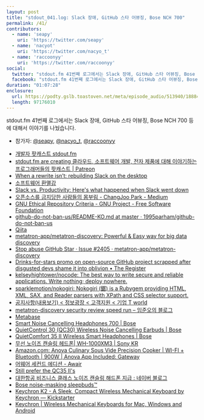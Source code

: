 ```yaml
---
layout: post
title: "stdout_041.log: Slack 장애, GitHub 스타 어뷰징, Bose NCH 700"
permalink: /41/
contributors:
  - name: 'seapy'
    uri: 'https://twitter.com/seapy'
  - name: 'nacyot'
    uri: 'https://twitter.com/nacyo_t'
  - name: 'raccoonyy'
    uri: 'https://twitter.com/raccoonyy'
social:
  twitter: "stdout.fm 41번째 로그에서는 Slack 장애, GitHub 스타 어뷰징, Bose NCH 700 등에 대해서 이야기를 나눴습니다."
  facebook: "stdout.fm 41번째 로그에서는 Slack 장애, GitHub 스타 어뷰징, Bose NCH 700 등에 대해서 이야기를 나눴습니다."
duration: "01:07:28"
enclosure:
  url: https://podty.gslb.toastoven.net/meta/episode_audio/513940/188843_1564843930965.mp3
  length: 97176010
---
```


stdout.fm 41번째 로그에서는 Slack 장애, GitHub 스타 어뷰징, Bose NCH 700 등에 대해서 이야기를 나눴습니다.

* 참가자: [@seapy][sea], [@nacyo_t][nac], [@raccoonyy][rac]

[sea]: https://twitter.com/seapy
[nac]: https://twitter.com/nacyo_t
[rac]: https://twitter.com/raccoonyy

* [개발자 팟캐스트 stdout.fm](https://stdout.fm/)
* [stdout.fm are creating 클라우드, 소프트웨어 개발, 전자 제품에 대해 이야기하는 프로그래머들의 팟캐스트 \| Patreon](https://www.patreon.com/stdoutfm)
* [When a rewrite isn’t: rebuilding Slack on the desktop](https://slack.engineering/rebuilding-slack-on-the-desktop-308d6fe94ae4)
* [소프트웨어 환멸감](https://muchtrans.com/translations/software-disenchantment.ko.html)
* [Slack vs. Productivity: Here's what happened when Slack went down](https://blog.rescuetime.com/slack-productivity-outage/)
* [오픈소스를 금지당한 사람들의 몸부림 - ChangJoo Park - Medium](https://medium.com/@changjoopark/%EC%98%A4%ED%94%88%EC%86%8C%EC%8A%A4%EB%A5%BC-%EA%B8%88%EC%A7%80%EB%8B%B9%ED%95%9C-%EC%82%AC%EB%9E%8C%EB%93%A4%EC%9D%98-%EB%AA%B8%EB%B6%80%EB%A6%BC-bd1498652e68)
* [GNU Ethical Repository Criteria - GNU Project - Free Software Foundation](https://www.gnu.org/software/repo-criteria.html)
* [github-do-not-ban-us/README-KO.md at master · 1995parham/github-do-not-ban-us](https://github.com/1995parham/github-do-not-ban-us/blob/master/README-KO.md)
* [Qiita](https://qiita.com/)
* [metatron-app/metatron-discovery: Powerful & Easy way for big data discovery](https://github.com/metatron-app/metatron-discovery)
* [Stop abuse GitHub Star · Issue #2405 · metatron-app/metatron-discovery](https://github.com/metatron-app/metatron-discovery/issues/2405)
* [Drinks-for-stars promo on open-source GitHub project scrapped after disgusted devs shame it into oblivion • The Register](https://www.theregister.co.uk/2019/07/30/would_you_star_a_github_project_for_a_free_drink/)
* [kelseyhightower/nocode: The best way to write secure and reliable applications. Write nothing; deploy nowhere.](https://github.com/kelseyhightower/nocode)
* [sparklemotion/nokogiri: Nokogiri (鋸) is a Rubygem providing HTML, XML, SAX, and Reader parsers with XPath and CSS selector support.](https://github.com/sparklemotion/nokogiri)
* [공지사항(내용보기) < 정보광장 < 고객지원 < 기업 T world](http://b2b.tworld.co.kr/bizts/notice/noticeDetail.bs?seqNo=0000000180)
* [metatron-discovery security review speed run – 임준오의 블로그](https://imjuno.com/2019/07/29/metatron-discovery-security-review-speed-run/)
* [Metabase](https://metabase.com/)
* [Smart Noise Cancelling Headphones 700 \| Bose](https://www.bose.com/en_us/products/headphones/noise_cancelling_headphones/noise-cancelling-headphones-700.html)
* [QuietControl 30 (QC30) Wireless Noise Cancelling Earbuds \| Bose](https://www.bose.com/en_us/products/headphones/earphones/quietcontrol-30.html#v=qc30_black)
* [QuietComfort 35 II Wireless Smart Headphones \| Bose](https://www.bose.com/en_us/products/headphones/over_ear_headphones/quietcomfort-35-wireless-ii.html#v=qc35_ii_rose_gold)
* [무선 노이즈 캔슬링 헤드폰\| WH-1000XM3 \| Sony KR](https://www.sony.co.kr/electronics/headband-headphones/wh-1000xm3)
* [Amazon.com: Anova Culinary Sous Vide Precision Cooker \| WI-FI + Bluetooth \| 900W \| Anova App Included: Gateway](https://www.amazon.com/Anova-Culinary-Precision-Bluetooth-Included/dp/B01HHWSV1S/ref=sr_1_3?keywords=anova&qid=1564981756&s=gateway&sr=8-3)
* [어웨어 세컨드 에디션 - Awair](https://kr.getawair.com/#/)
* [Still prefer the QC35 II's](https://www.amazon.com/gp/customer-reviews/R12DRIU0Z5QN69/ref=cm_cr_othr_d_rvw_ttl?ie=UTF8&ASIN=B07Q9MJKBV)
* [대한항공 비즈니스 클래스 노이즈 캔슬링 해드폰 지급 : 네이버 블로그](https://blog.naver.com/PostView.nhn?blogId=spleen99&logNo=220904846801&parentCategoryNo=&categoryNo=179&viewDate=&isShowPopularPosts=false&from=postView)
* [Bose noise-masking sleepbuds™](http://sleepbuds.bose.co.kr/)
* [Keychron K2 - A Sleek, Compact Wireless Mechanical Keyboard by Keychron — Kickstarter](https://www.kickstarter.com/projects/keytron/keychron-k2-a-sleek-compact-wireless-mechanical-ke)
* [Keychron \| Wireless Mechanical Keyboards for Mac, Windows and Android](https://www.keychron.com/)
